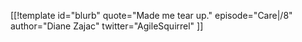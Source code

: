 [[!template id="blurb"
quote="Made me tear up."
episode="Care|/8"
author="Diane Zajac"
twitter="AgileSquirrel"
]]
